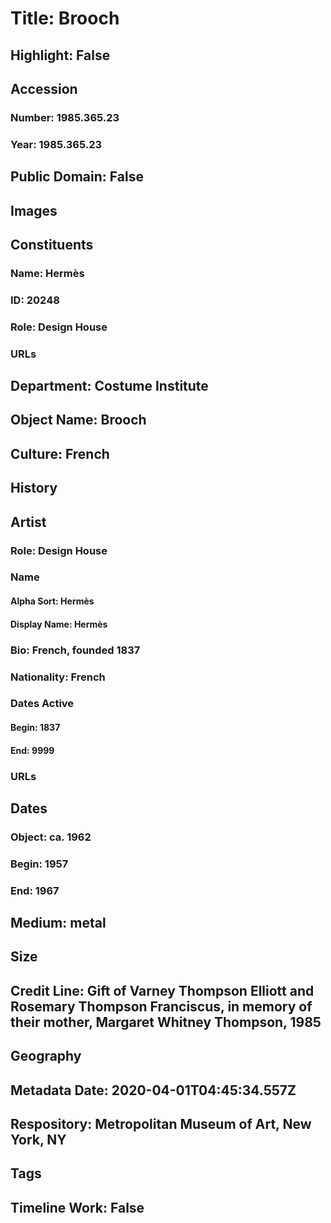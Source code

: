 # Title: Brooch
## Highlight: False
## Accession
### Number: 1985.365.23
### Year: 1985.365.23
## Public Domain: False
## Images
## Constituents
### Name: Hermès
### ID: 20248
### Role: Design House
### URLs
## Department: Costume Institute
## Object Name: Brooch
## Culture: French
## History
## Artist
### Role: Design House
### Name
#### Alpha Sort: Hermès
#### Display Name: Hermès
### Bio: French, founded 1837
### Nationality: French
### Dates Active
#### Begin: 1837
#### End: 9999
### URLs
## Dates
### Object: ca. 1962
### Begin: 1957
### End: 1967
## Medium: metal
## Size
## Credit Line: Gift of Varney Thompson Elliott and Rosemary Thompson Franciscus, in memory of their mother, Margaret Whitney Thompson, 1985
## Geography
## Metadata Date: 2020-04-01T04:45:34.557Z
## Respository: Metropolitan Museum of Art, New York, NY
## Tags
## Timeline Work: False